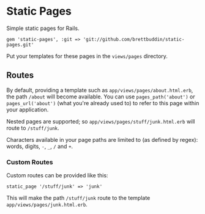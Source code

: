 # Static Pages

Simple static pages for Rails.

    gem 'static-pages', :git => 'git://github.com/brettbuddin/static-pages.git'

Put your templates for these pages in the `views/pages` directory.

## Routes

By default, providing a template such as `app/views/pages/about.html.erb`, the path `/about` will become available. You can use `pages_path('about')` or `pages_url('about')` (what you're already used to) to refer to this page within your application.

Nested pages are supported; so `app/views/pages/stuff/junk.html.erb` will route to `/stuff/junk`.

Characters available in your page paths are limited to (as defined by regex): words, digits, `-`, `_`, `/` and `+`.

### Custom Routes

Custom routes can be provided like this:

    static_page '/stuff/junk' => 'junk'

This will make the path `/stuff/junk` route to the template `app/views/pages/junk.html.erb`.
